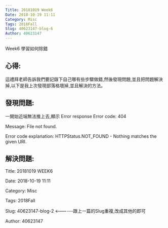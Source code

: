 ```yaml
---
Title: 20181019 Week6
Date: 2018-10-19 11:11
Category: Misc
Tags: 2018Fall
Slug: 40623147-blog-6
Author: 40623147
---
```


Week6 學習如何除錯

<!-- PELICAN_END_SUMMARY -->
心得:
--
這禮拜老師告訴我們要記錄下自己哪有些步驟做錯,然後發現問題,並且把問題解決掉,以下是我上次發現部落格壞掉,並且解決的方法。

發現問題:
---
一開始近端無法推上去,顯示
Error response
Error code: 404

Message: File not found.

Error code explanation: HTTPStatus.NOT_FOUND - Nothing matches the given URI.

解決問題:
---
Title: 20181019 WEEK6

Date: 2018-10-19 11:11

Category: Misc

Tags: 2018Fall

Slug: 40623147-blog-2   <------跟上一篇的Slug重複,改成其他的即可

Author: 40623147


